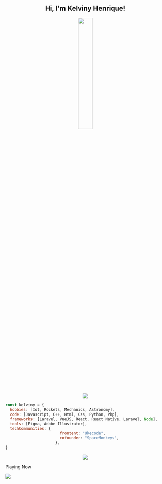 
<div width="100%">
<h2 align="center"> Hi, I'm Kelviny Henrique!</h2>

 <p align="center">
 <img src="https://i.imgur.com/eCcGKZB.png" width="30%">
<p>
  
  <p align="center">
  <img src="https://github-readme-stats.vercel.app/api/?username=kelvinyhenrique&count_private=true&show_icons=true&title_color=fff&icon_color=79ff97&text_color=9f9f9f&bg_color=151515"/>
  <p>
    
```javascript
const kelviny = {
  hobbies: [Iot, Rockets, Mechanics, Astronomy],
  code: [Javascript, C++, Html, Css, Python, Php],
  frameworks: [Laravel, VueJS, React, React Native, Laravel, Node],
  tools: [Figma, Adobe Illustrator],
  techCommunities: {
                        frontent: "Ukecode",
                        cofounder: "SpaceMonkeys",
                      },
}
```

<p align="center">
<img src="https://github-readme-stats.vercel.app/api/top-langs/?username=kelvinyhenrique&show_icons=true&title_color=fff&icon_color=79ff97&text_color=9f9f9f&bg_color=151515"/>
</p>

<p>
Playing Now <img src="https://cdn3.iconfinder.com/data/icons/popular-services-brands/512/spotify-512.png" width="13px"></img>
</p>
<p align="left">
  <img  src="https://spotify-github-profile.vercel.app/api/view?uid=kelvinyhenrique&cover_image=true&theme=natemoo-re"></img>
</p>

</div>
